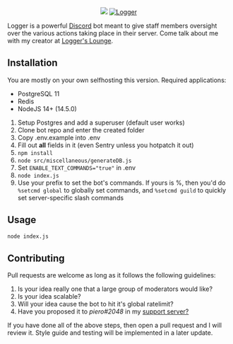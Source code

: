 <center><img src="https://cdn.discordapp.com/attachments/349356606883889152/616414555639382016/Logger.png" />
<a href="https://discordbots.org/bot/298822483060981760" >
  <img src="https://discordbots.org/api/widget/298822483060981760.svg" alt="Logger" />
</a>
</center>

Logger is a powerful [Discord](https://discordapp.com) bot meant to give staff members oversight over the various actions taking place in their server. Come talk about me with my creator at [Logger's Lounge](https://discord.gg/ed7Gaa3).

## Installation

You are mostly on your own selfhosting this version. Required applications:
- PostgreSQL 11
- Redis
- NodeJS 14+ (14.5.0)

1. Setup Postgres and add a superuser (default user works)
2. Clone bot repo and enter the created folder
3. Copy .env.example into .env
4. Fill out **all** fields in it (even Sentry unless you hotpatch it out)
5. `npm install`
6. `node src/miscellaneous/generateDB.js`
7. Set `ENABLE_TEXT_COMMANDS="true"` in .env
8. `node index.js`
9. Use your prefix to set the bot's commands. If yours is %, then you'd do `%setcmd global` to globally set commands, and `%setcmd guild` to quickly set server-specific slash commands

## Usage

```bash
node index.js
```

## Contributing
Pull requests are welcome as long as it follows the following guidelines:
1. Is your idea really one that a large group of moderators would like?
2. Is your idea scalable?
3. Will your idea cause the bot to hit it's global ratelimit?
4. Have you proposed it to *piero#2048* in my [support server?](https://discord.gg/ed7Gaa3)

If you have done all of the above steps, then open a pull request and I will review it. Style guide and testing will be implemented in a later update.
